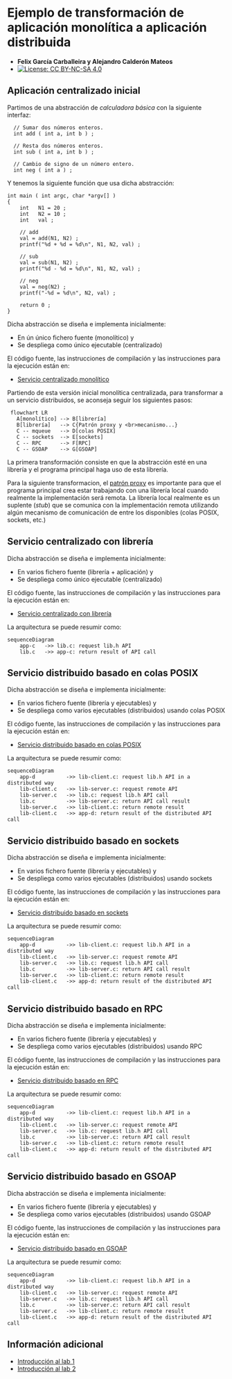 
# Ejemplo de transformación de aplicación monolítica a aplicación distribuida
+ **Felix García Carballeira y Alejandro Calderón Mateos**
+ [![License: CC BY-NC-SA 4.0](https://img.shields.io/badge/License-CC%20BY--NC--SA%204.0-blue.svg)](https://github.com/acaldero/uc3m_sd/blob/main/LICENSE)


## Aplicación centralizado inicial

Partimos de una abstracción de *calculadora básica* con la siguiente interfaz:
```
  // Sumar dos números enteros.
  int add ( int a, int b ) ;

  // Resta dos números enteros.
  int sub ( int a, int b ) ;

  // Cambio de signo de un número entero.
  int neg ( int a ) ;
```

Y tenemos la siguiente función que usa dicha abstracción:
```
int main ( int argc, char *argv[] )
{
    int   N1 = 20 ;
    int   N2 = 10 ;
    int   val ;

    // add
    val = add(N1, N2) ;
    printf("%d + %d = %d\n", N1, N2, val) ;

    // sub
    val = sub(N1, N2) ;
    printf("%d - %d = %d\n", N1, N2, val) ;

    // neg
    val = neg(N2) ;
    printf("-%d = %d\n", N2, val) ;

    return 0 ;
}
```

Dicha abstracción se diseña e implementa inicialmente:
  * En ún único fichero fuente (monolítico) y
  * Se despliega como único ejecutable (centralizado)

El código fuente, las instrucciones de compilación y las instrucciones para la ejecución están en:
  * [Servicio centralizado monolítico](/casos-practicos/cal-centralizado-monolitico#readme)

Partiendo de esta versión inicial monolítica centralizada,
para transformar a un servicio distribuidos, se aconseja seguir los siguientes pasos:
 ```mermaid
  flowchart LR
    A[monolítico] --> B[librería]
    B[librería]   --> C{Patrón proxy y <br>mecanismo...}
    C -- mqueue   --> D[colas POSIX]
    C -- sockets  --> E[sockets]
    C -- RPC      --> F[RPC]
    C -- GSOAP    --> G[GSOAP]
  ```

La primera transformación consiste en que la abstracción esté en una librería y el programa principal haga uso de esta librería.

Para la siguiente transformacion, el [patrón proxy](https://es.wikipedia.org/wiki/Proxy_(patr%C3%B3n_de_dise%C3%B1o)) es importante para que el programa principal crea estar trabajando con una librería local cuando realmente la implementación será remota.
La librería local realmente es un suplente (*stub*) que se comunica con la implementación remota utilizando algún mecanismo de comunicación de entre los disponibles (colas POSIX, sockets, etc.)


## Servicio centralizado con librería

Dicha abstracción se diseña e implementa inicialmente:
  * En varios fichero fuente (librería + aplicación) y
  * Se despliega como único ejecutable (centralizado)

El código fuente, las instrucciones de compilación y las instrucciones para la ejecución están en:
  * [Servicio centralizado con librería](/casos-practicos/cal-centralizado-libreria#readme)

La arquitectura se puede resumir como:
  ```mermaid
  sequenceDiagram
      app-c   ->> lib.c: request lib.h API
      lib.c   ->> app-c: return result of API call
  ```


## Servicio distribuido basado en colas POSIX

Dicha abstracción se diseña e implementa inicialmente:
  * En varios fichero fuente (librería y ejecutables) y
  * Se despliega como varios ejecutables (distribuidos) usando colas POSIX

El código fuente, las instrucciones de compilación y las instrucciones para la ejecución están en:
  * [Servicio distribuido basado en colas POSIX](/casos-practicos/cal-distribuido-mqueue#readme)

La arquitectura se puede resumir como:
```mermaid
sequenceDiagram
    app-d          ->> lib-client.c: request lib.h API in a distributed way
    lib-client.c   ->> lib-server.c: request remote API
    lib-server.c   ->> lib.c: request lib.h API call
    lib.c          ->> lib-server.c: return API call result
    lib-server.c   ->> lib-client.c: return remote result
    lib-client.c   ->> app-d: return result of the distributed API call
```


## Servicio distribuido basado en sockets

Dicha abstracción se diseña e implementa inicialmente:
  * En varios fichero fuente (librería y ejecutables) y
  * Se despliega como varios ejecutables (distribuidos) usando sockets

El código fuente, las instrucciones de compilación y las instrucciones para la ejecución están en:
  * [Servicio distribuido basado en sockets](/casos-practicos/cal-distribuido-sockets#readme)

La arquitectura se puede resumir como:
```mermaid
sequenceDiagram
    app-d          ->> lib-client.c: request lib.h API in a distributed way
    lib-client.c   ->> lib-server.c: request remote API
    lib-server.c   ->> lib.c: request lib.h API call
    lib.c          ->> lib-server.c: return API call result
    lib-server.c   ->> lib-client.c: return remote result
    lib-client.c   ->> app-d: return result of the distributed API call
```


## Servicio distribuido basado en RPC

Dicha abstracción se diseña e implementa inicialmente:
  * En varios fichero fuente (librería y ejecutables) y
  * Se despliega como varios ejecutables (distribuidos) usando RPC

El código fuente, las instrucciones de compilación y las instrucciones para la ejecución están en:
  * [Servicio distribuido basado en RPC](/casos-practicos/cal-distribuido-rpc#readme)

La arquitectura se puede resumir como:
```mermaid
sequenceDiagram
    app-d          ->> lib-client.c: request lib.h API in a distributed way
    lib-client.c   ->> lib-server.c: request remote API
    lib-server.c   ->> lib.c: request lib.h API call
    lib.c          ->> lib-server.c: return API call result
    lib-server.c   ->> lib-client.c: return remote result
    lib-client.c   ->> app-d: return result of the distributed API call
```


## Servicio distribuido basado en GSOAP

Dicha abstracción se diseña e implementa inicialmente:
  * En varios fichero fuente (librería y ejecutables) y
  * Se despliega como varios ejecutables (distribuidos) usando GSOAP

El código fuente, las instrucciones de compilación y las instrucciones para la ejecución están en:
  * [Servicio distribuido basado en GSOAP](/casos-practicos/cal-distribuido-gsoap-standalone#readme)

La arquitectura se puede resumir como:
```mermaid
sequenceDiagram
    app-d          ->> lib-client.c: request lib.h API in a distributed way
    lib-client.c   ->> lib-server.c: request remote API
    lib-server.c   ->> lib.c: request lib.h API call
    lib.c          ->> lib-server.c: return API call result
    lib-server.c   ->> lib-client.c: return remote result
    lib-client.c   ->> app-d: return result of the distributed API call
```


## Información adicional

 * [Introducción al lab 1](https://www.youtube.com/watch?v=LWeuoihcKyI)
 * [Introducción al lab 2](https://www.youtube.com/watch?v=tmFu_JenEi0)



